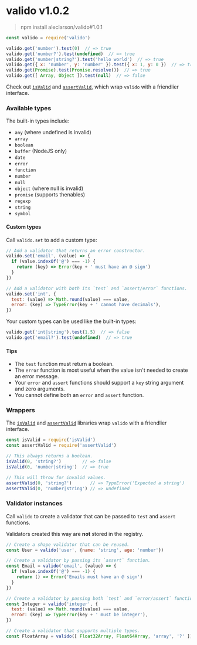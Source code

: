 
# valido v1.0.2 

> npm install aleclarson/valido#1.0.1

```js
const valido = require('valido')

valido.get('number').test(0)  // => true
valido.get('number?').test(undefined)  // => true
valido.get('number|string?').test('hello world')  // => true
valido.get({ x: 'number', y: 'number' }).test({ x: 1, y: 0 })  // => true
valido.get(Promise).test(Promise.resolve())  // => true
valido.get([ Array, Object ]).test(null)  // => false
```

Check out [`isValid`](https://github.com/aleclarson/isValid) and [`assertValid`](https://github.com/aleclarson/assertValid), which wrap `valido` with a friendlier interface.

### Available types

The built-in types include:
- `any` (where undefined is invalid)
- `array`
- `boolean`
- `buffer` (NodeJS only)
- `date`
- `error`
- `function`
- `number`
- `null`
- `object` (where null is invalid)
- `promise` (supports thenables)
- `regexp`
- `string`
- `symbol`

#### Custom types

Call `valido.set` to add a custom type:

```js
// Add a validator that returns an error constructor.
valido.set('email', (value) => {
  if (value.indexOf('@') === -1) {
    return (key) => Error(key + ' must have an @ sign')
  }
})

// Add a validator with both its `test` and `assert/error` functions.
valido.set('int', {
  test: (value) => Math.round(value) === value,
  error: (key) => TypeError(key + ' cannot have decimals'),
})
```

Your custom types can be used like the built-in types:

```js
valido.get('int|string').test(1.5)  // => false
valido.get('email?').test(undefined)  // => true
```

#### Tips
- The `test` function must return a boolean.
- The `error` function is most useful when the value isn't needed to create an error message.
- Your `error` and `assert` functions should support a `key` string argument and zero arguments. 
- You cannot define both an `error` and `assert` function.

### Wrappers

The [`isValid`](https://github.com/aleclarson/isValid) and [`assertValid`](https://github.com/aleclarson/assertValid) libraries wrap `valido` with a friendlier interface.

```js
const isValid = require('isValid')
const assertValid = require('assertValid')

// This always returns a boolean.
isValid(0, 'string?')        // => false
isValid(0, 'number|string')  // => true

// This will throw for invalid values.
assertValid(0, 'string?')       // => TypeError('Expected a string')
assertValid(0, 'number|string') // => undefined
```

### Validator instances

Call `valido` to create a validator that can be passed to `test` and `assert` functions.

Validators created this way are **not** stored in the registry.

```js
// Create a shape validator that can be reused.
const User = valido('user', {name: 'string', age: 'number'})

// Create a validator by passing its `assert` function.
const Email = valido('email', (value) => {
  if (value.indexOf('@') === -1) {
    return () => Error('Emails must have an @ sign')
  }
})

// Create a validator by passing both `test` and `error/assert` functions.
const Integer = valido('integer', {
  test: (value) => Math.round(value) === value,
  error: (key) => TypeError(key + ' must be integer'), 
})

// Create a validator that supports multiple types.
const FloatArray = valido([ Float32Array, Float64Array, 'array', '?' ])
```

